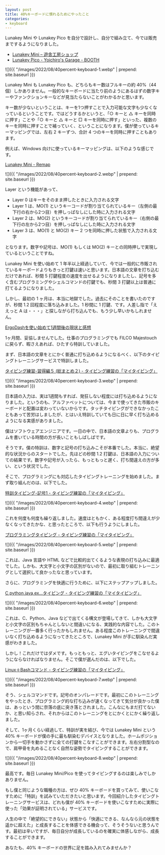 ```yaml
---
layout: post
title: 40%キーボードに慣れるためにやったこと
categories:
- keyboard
---
```


Lunakey Mini や Lunakey Pico を自分で設計し、自分で組み立て、今では販売までするようになりました。

* [Lunakey Mini – 遊舎工房ショップ](https://shop.yushakobo.jp/collections/keyboard/products/consign_lunakey-mini)
* [Lunakey Pico - Yoichiro's Garage - BOOTH](https://booth.pm/ja/items/3324672)


![]({{ "/images/2022/08/40percent-keyboard-1.webp" | prepend: site.baseurl }})


Lunakey Mini も Lunakey Pico も、どちらもキー数はフルキーの約 40%（44 個）しかありません。一般的なキーボードに当たり前のようにあるはずの数字キーやファンクションキーなどが見当たらないことがわかるかと思います。

キー数が少ないということは、キーを1つ押すことで入力可能な文字も少なくなっているということです。ではどうするかというと、「○ キーと △ キーを同時に押す」ことや「○ キーと △ キーと □ キーを同時に押す」といった、複数のキーを同時に押すことで補っていく、ということになります。僕が使っているキーマッピングでは、左右 2 キーずつ、合計 4 つのキーを同時に押すこともあります。

例えば、Windows 向けに使っているキーマッピングは、以下のような感じです。

[Lunakey Mini - Remap](https://remap-keys.app/catalog/BnvcH8rfVvhoT34bsP4r/keymap?id=ZvLTUQlkAOd2IF7vhCIV)


![]({{ "/images/2022/08/40percent-keyboard-2.webp" | prepend: site.baseurl }})


Layer という機能があって、

* Layer 0 はキーをそのまま押したときに入力される文字
* Layer 1 は、MO(1) というキーコードが割り当てられているキー（左側の最下行の右から2つ目）を押しっぱなしにした時に入力される文字
* Layer 2 は、MO(2) というキーコードが割り当てられているキー（右側の最下行の左から2つ目）を押しっぱなしにした時に入力される文字
* Layer 3 は、MO(1) と MO(2) キー 2 つを同時に押した状態で入力される文字

となります。数字や記号は、MO(1) もしくは MO(2) キーとの同時押しで実現しているということですね。

Lunakey Mini を使い始めて 1 年半以上経過していて、今では一般的に市販されているキーボードよりもきっと打鍵は速いと思います。日本語の文章を打ち込むだけであれば、秒間 5 打鍵程度の速度を出せるようになりましたし、記号を多く含むプログラミングやシェルコマンドの打鍵でも、秒間 3 打鍵以上は普通に打てるようになりました。

しかし、最初の 1 ヶ月は、本当に地獄でした。過去にそのことを書いたのですが、秒間 1.2 回程度に落ち込みました。1 秒間に 1 打鍵、です。人差し指で「ええっと A は・・・」と探しながら打ち込んでも、もう少し早いかもしれません。

[ErgoDashを使い始めて1週間後の現状と感想](https://www.eisbahn.jp/yoichiro/2020/09/ergodash_after_one_week.html)

1ヶ月間、妥協しませんでした。仕事のプログラミングでも FILCO Majestouch に戻らず、暇さえあれば、ひたすら特訓していました。

まず、日本語の文章をとにかく普通に打ち込めるようになるべく、以下のタイピングトレーニングサービスで特訓しました。

[タイピング練習-習得編５ (総まとめ２) - タイピング練習の「マイタイピング」](https://typing.twi1.me/game/146?blid=19743&bsn=1)


![]({{ "/images/2022/08/40percent-keyboard-3.webp" | prepend: site.baseurl }})


日本語の入力は、実は1週間もすれば、発狂しない程度には打ち込めるようになりました。というのも、アルファベットについては、今まで使ってきた市販のキーボードと配置は変わっていないからです。タッチタイピングができなかったこともあって苦労はしましたが、とはいえ特訓していても日に日に早く打ち込めるようになる実感がありました。

僕はソフトウェアエンジニアです。一日の中で、日本語の文章よりも、プログラムを書いている時間の方が長いこともしばしばです。

そうです。僕の特訓は、数字と記号の打ち込みこそが本番でした。本当に、絶望的な状況からのスタートでした。先ほどの秒間 1.2 打鍵は、日本語の入力についての結果です。数字や記号が入ったら、もっともっと遅く、打ち間違えの方が多い、という状況でした。

そこで、プログラミングにも対応したタイピングトレーニングを始めました。まず取り組んだのは、以下でした。

[特訓タイピング-記号1 - タイピング練習の「マイタイピング」](https://typing.twi1.me/game/55539?blid=19743&bsn=2)


![]({{ "/images/2022/08/40percent-keyboard-4.webp" | prepend: site.baseurl }})


これを何度も何度も繰り返しました。速度はともかく、ある程度打ち間違えが少なくなってきたかな、と思ったところで、以下も行うようにしました。

[プログラミングタイピング - タイピング練習の「マイタイピング」](https://typing.twi1.me/game/4544?blid=19743&bsn=4)


![]({{ "/images/2022/08/40percent-keyboard-5.webp" | prepend: site.baseurl }})


これは、Java 言語や HTML などで比較的出てくるような表現の打ち込みに最適でした。しかも、大文字と小文字の区別がないので、最初に取り組むトレーニングとして選択して良かったなと思っています。

さらに、プログラミングを快適に行うために、以下にステップアップしました。

[C,python,java,ex...タイピング - タイピング練習の「マイタイピング」](https://typing.twi1.me/game/116025?blid=19743&bsn=5)


![]({{ "/images/2022/08/40percent-keyboard-6.webp" | prepend: site.baseurl }})


これは、C、Python、Java などで出てくる構文が登場してきて、しかも大文字と小文字の区別もちゃんとしないと間違いになる、実践的な内容でした。このトレーニングが一番多く行ったかもしれません。ある程度このトレーニングで間違いなく打ち込めるようになってきたところで、Lunakey Mini が手に馴染んだ実感がわきました。

しかし！これだけではダメです。もっともっと、エグいタイピングをこなせるようにならなければなりません。そこで僕が選んだのは、以下でした。

[Linux＋Bashコマンド - タイピング練習の「マイタイピング」](https://typing.twi1.me/game/101320?blid=19743&bsn=6)


![]({{ "/images/2022/08/40percent-keyboard-7.webp" | prepend: site.baseurl }})


そう、シェルコマンドです。記号のオンパレードです。最初にこのトレーニングをやったとき、プログラミング的な打ち込みが速くなってきて気分が良かった僕は、あっという間に奈落の底に突き落とされました。こんなにもまだ打てないか、と思い知らされ、それからはこのトレーニングをとにかくとにかく繰り返しました。

そして、1ヶ月くらい経過して、特訓が実を結び、今では Lunakey Mini という 40% キーボードが僕の手に最も馴染むデバイスとなりました。ホームポジションから一切手を動かさずに全ての打鍵をこなすことができます。左右分割型なので、肩甲骨を丸めることなく自然な姿勢でタイピングすることができます。


![]({{ "/images/2022/08/40percent-keyboard-8.webp" | prepend: site.baseurl }})


最高です。毎日 Lunakey Mini/Pico を使ってタイピングするのは楽しみでしかありません。

もし僕と同じような職種の方は、ぜひ 40% キーボードを買ってみて、使いこなすために「特訓」を試みていただきたいと思います。今回紹介したタイピングトレーニングサービスは、どれも僕が 40% キーボードを使いこなすために実際に使った「効果が証明されている」サービスです。

人生の中で「絶望的にできない」状態から「快適にできる、なんなら元の状態を遥かに超えた」と成長することを体感できる機会って、そうそうないと思うんです。最初は辛いですが、毎日自分が成長しているのを確実に体感しながら、成長することができます。

あなたも、40% キーボードの世界に足を踏み入れてみませんか？



